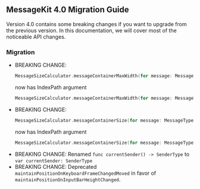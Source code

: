 ## MessageKit 4.0 Migration Guide

Version 4.0 contains some breaking changes if you want to upgrade from the previous version. In this documentation, we will cover most of the noticeable API changes.

### Migration

- BREAKING CHANGE:
    ```swift
    MessageSizeCalculator.messageContainerMaxWidth(for message: MessageType) -> CGFloat
    ```
    now has IndexPath argument
    ```swift
    MessageSizeCalculator.messageContainerMaxWidth(for message: MessageType, at indexPath: IndexPath) -> CGFloat
    ```
- BREAKING CHANGE:
    ```swift
    MessageSizeCalculator.messageContainerSize(for message: MessageType) -> CGSize
    ```
    now has IndexPath argument 
    ```swift
    MessageSizeCalculator.messageContainerSize(for message: MessageType, at indexPath: IndexPath) -> CGSize
    ```
- BREAKING CHANGE:
   Renamed `func currentSender() -> SenderType` to `var currentSender: SenderType`
- BREAKING CHANGE:
   Deprecated `maintainPositionOnKeyboardFrameChangedMoved` in favor of `maintainPositionOnInputBarHeightChanged`.
